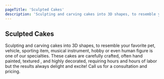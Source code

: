 ```yaml
---
pageTitle: 'Sculpted Cakes'
description: 'Sculpting and carving cakes into 3D shapes, to resemble your favorite pet, vehicle, sporting item, musical instrument, hobby or even human figure is one of our specialties.'
---
```


## Sculpted Cakes

Sculpting and carving cakes into 3D shapes, to resemble your favorite pet, vehicle, sporting item, 
musical instrument, hobby or even human figure is one of our specialties. These cakes are carefully
crafted, often hand painted, textured , and highly decorated, requiring hours and hours of labor but
the results always delight and excite! Call us for a consultation and pricing.
